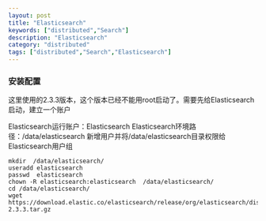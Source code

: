 ```yaml
---
layout: post
title: "Elasticsearch"
keywords: ["distributed","Search"]
description: "Elasticsearch"
category: "distributed"
tags: ["distributed","Search","Elasticsearch"]
---
```


### 安装配置
这里使用的2.3.3版本，这个版本已经不能用root启动了。需要先给Elasticsearch启动，建立一个账户
>
Elasticsearch运行账户：Elasticsearch
Elasticsearch环境路径：/data/elasticsearch
新增用户并将/data/elasticsearch目录权限给Elasticsearch用户组

```
mkdir  /data/elasticsearch/
useradd elasticsearch
passwd  elasticsearch
chown -R elasticsearch:elasticsearch  /data/elasticsearch/
cd /data/elasticsearch/
wget https://download.elastic.co/elasticsearch/release/org/elasticsearch/distribution/tar/elasticsearch/2.3.3/elasticsearch-2.3.3.tar.gz
```

